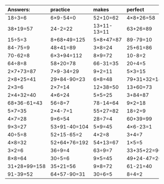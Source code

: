 | Answers: | practice | makes | perfect | ! |
| :--- | :--- | :--- | :--- | :--- |
| 18÷3=6 | 6×9-54=0 | 52+10=62 | 4×8+26=58 | 7×7=49 | 
| 38+19=57 | 24-2=22 | 13+11-13=11 | 63+26=89 | 28÷4=7 | 
| 15÷5=3 | 8+68+49=125 | 5×8+47=87 | 89-79=10 | 6×6=36 | 
| 84-75=9 | 48+41=89 | 3×8=24 | 25+61=86 | 3×9=27 | 
| 70-62=8 | 6×3+94=112 | 8×9=72 | 10-8=2 | 59-40=19 | 
| 64÷8=8 | 58+20=78 | 66-31=35 | 20÷4=5 | 16÷2=8 | 
| 2×7+73=87 | 7×9-34=29 | 9+2=11 | 5×3=15 | 19-7=12 | 
| 2×8+25=41 | 29+84-90=23 | 6×8=48 | 79+31+32=142 | 8×6+43=91 | 
| 2×3=6 | 2×7=14 | 12+38=50 | 13+60=73 | 8×6=48 | 
| 2×4+32=40 | 4×6=24 | 5×5=25 | 3+84=87 | 6×5+56=86 | 
| 68+36-61=43 | 56÷8=7 | 78-14=64 | 9×2=18 | 3×4=12 | 
| 5×7=35 | 2×4-7=1 | 55+27=82 | 18÷2=9 | 3×4-1=11 | 
| 4×7=28 | 9×6=54 | 28÷7=4 | 60+39=99 | 5×3+5=20 | 
| 9×3=27 | 53+91-40=104 | 5×9=45 | 4×6-23=1 | 83+32+94=209 | 
| 40÷5=8 | 52+15-65=2 | 4×2=8 | 3+4=7 | 26+41-9=58 | 
| 4×8=32 | 52+64+76=192 | 54+13=67 | 1×5=5 | 6×2+74=86 | 
| 3×2=6 | 36÷9=4 | 63÷9=7 | 33+35+22=90 | 86+65+83=234 | 
| 8×8=64 | 30÷5=6 | 9×5=45 | 49+24-47=26 | 92-27=65 | 
| 31+28+99=158 | 35+21=56 | 9×8=72 | 61-21=40 | 84-54=30 | 
| 91-39=52 | 64+57-90=31 | 30÷6=5 | 8÷4=2 | 5+66=71 | 
